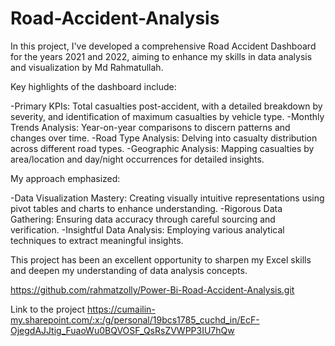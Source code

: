 # Road-Accident-Analysis

In this project, I've developed a comprehensive Road Accident Dashboard for the years 2021 and 2022, aiming to enhance my skills in data analysis and visualization by Md Rahmatullah.

Key highlights of the dashboard include:

-Primary KPIs: Total casualties post-accident, with a detailed breakdown by severity, and identification of maximum casualties by vehicle type.
-Monthly Trends Analysis: Year-on-year comparisons to discern patterns and changes over time.
-Road Type Analysis: Delving into casualty distribution across different road types.
-Geographic Analysis: Mapping casualties by area/location and day/night occurrences for detailed insights.

My approach emphasized:

-Data Visualization Mastery: Creating visually intuitive representations using pivot tables and charts to enhance understanding.
-Rigorous Data Gathering: Ensuring data accuracy through careful sourcing and verification.
-Insightful Data Analysis: Employing various analytical techniques to extract meaningful insights.

This project has been an excellent opportunity to sharpen my Excel skills and deepen my understanding of data analysis concepts.

https://github.com/rahmatzolly/Power-Bi-Road-Accident-Analysis.git

Link to the project https://cumailin-my.sharepoint.com/:x:/g/personal/19bcs1785_cuchd_in/EcF-OjegdAJJtig_FuaoWu0BQVOSF_QsRsZVWPP3IU7hQw
